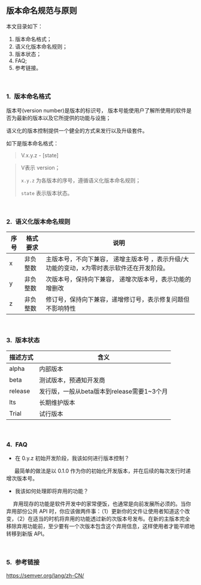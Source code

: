 ## 版本命名规范与原则

本文目录如下：

1. 版本命名格式；
2. 语义化版本命名规则；
3. 版本状态；
4. FAQ;
5. 参考链接。



<br>

### 1.&ensp;版本命名格式

版本号(version number)是版本的标识号， 版本号能使用户了解所使用的软件是否为最新的版本以及它所提供的功能与设施；

语义化的版本控制提供一个健全的方式来发行以及升级套件。

如下是版本命名格式：

> V.x.y.z - [state]

> V表示 version；
>
> `x.y.z` 为各版本的序号，遵循语义化版本命名规则；
>
> `state` 表示版本状态。



<br>

### 2.&ensp;语义化版本命名规则

| 序号 | 格式要求 | 说明                                                         |
| ---- | -------- | ------------------------------------------------------------ |
| x    | 非负整数 | 主版本号，不向下兼容， 递增主版本号 ，表示升级/大功能的变动，x为零时表示软件还在开发阶段。 |
| y    | 非负整数 | 次版本号，保持向下兼容， 递增次版本号，表示功能的增删改      |
| z    | 非负整数 | 修订号，保持向下兼容，递增修订号，表示修复问题但不影响特性   |



<br>

### 3.&ensp;版本状态

| 描述方式 | 含义                                       |
| -------- | ------------------------------------------ |
| alpha    | 内部版本                                   |
| beta     | 测试版本，预通知开发商                     |
| release  | 发行版，一般从beta版本到release需要1~3个月 |
| lts      | 长期维护版本                               |
| Trial    | 试行版本                                   |



<br>

### 4.&ensp;FAQ

+ 在 0.y.z 初始开发阶段，我该如何进行版本控制？

&emsp;  最简单的做法是以 0.1.0 作为你的初始化开发版本，并在后续的每次发行时递增次版本号。

+ 我该如何处理即将弃用的功能？

&emsp; 弃用现存的功能是软件开发中的家常便饭，也通常是向前发展所必须的。当你弃用部份公共 API 时，你应该做两件事：（1）更新你的文件让使用者知道这个改变，（2）在适当的时机将弃用的功能透过新的次版本号发布。在新的主版本完全移除弃用功能前，至少要有一个次版本包含这个弃用信息，这样使用者才能平顺地转移到新版 API。

<br>

### 5.&ensp;参考链接

https://semver.org/lang/zh-CN/
